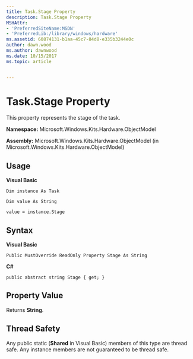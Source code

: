 ```yaml
---
title: Task.Stage Property
description: Task.Stage Property
MSHAttr:
- 'PreferredSiteName:MSDN'
- 'PreferredLib:/library/windows/hardware'
ms.assetid: 60874131-b1aa-45c7-84d8-e335b3244e0c
author: dawn.wood
ms.author: dawnwood
ms.date: 10/15/2017
ms.topic: article


---
```


# Task.Stage Property


This property represents the stage of the task.

**Namespace:** Microsoft.Windows.Kits.Hardware.ObjectModel

**Assembly:** Microsoft.Windows.Kits.Hardware.ObjectModel (in Microsoft.Windows.Kits.Hardware.ObjectModel)

## <span id="Usage"></span><span id="usage"></span><span id="USAGE"></span>Usage


**Visual Basic**

`Dim instance As Task`

`Dim value As String`

`value = instance.Stage`

## <span id="Syntax"></span><span id="syntax"></span><span id="SYNTAX"></span>Syntax


**Visual Basic**

`Public MustOverride ReadOnly Property Stage As String`

**C#**

`public abstract string Stage { get; }`

## <span id="Property_Value"></span><span id="property_value"></span><span id="PROPERTY_VALUE"></span>Property Value


Returns **String**.

## <span id="Thread_Safety"></span><span id="thread_safety"></span><span id="THREAD_SAFETY"></span>Thread Safety


Any public static (**Shared** in Visual Basic) members of this type are thread safe. Any instance members are not guaranteed to be thread safe.

 

 







